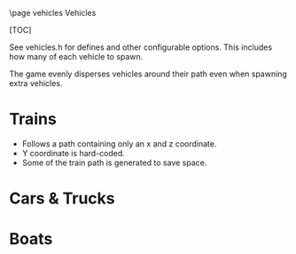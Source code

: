\page vehicles Vehicles

[TOC]

See vehicles.h for defines and other configurable options. This includes how many of each vehicle to spawn.

The game evenly disperses vehicles around their path even when spawning extra vehicles.

# Trains
* Follows a path containing only an x and z coordinate.
* Y coordinate is hard-coded.
* Some of the train path is generated to save space.


# Cars & Trucks


# Boats

